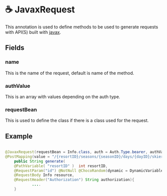 # ☕️ JavaxRequest
This annotation is used to define methods to be used to generate requests with API(S) built with [javax](https://mvnrepository.com/artifact/javax.ws.rs/javax.ws.rs-api).

## Fields
### name
This is the name of the request, default is name of the method.

### authValue
This is an array with values depending on the auth type.

### requestBean
This is used to define the class if there is a class used for the request.

## Example
```java

@JavaxRequest(requestBean = Info.class, auth = Auth.Type.bearer, authValue = "ABCTOKEN")
@PostMapping(value = "/{resortID}/seasons/{seasonID}/days/{dayID}/skiers/{skierID}")
    public String generate(
    @PathVariable( "resortID" )  int resortID,
    @RequestParam("id") @NotNull @ChocoRandom(dynamic = DynamicVariables.randomCatchPhrase) String id,
    @RequestBody Info resource,
    @RequestHeader("Authorization") String authorization){
            ....
    }
```